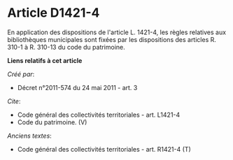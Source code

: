 # Article D1421-4

En application des dispositions de l'article L. 1421-4, les règles relatives aux bibliothèques municipales sont fixées par
les dispositions des articles R. 310-1 à R. 310-13 du code du patrimoine.

**Liens relatifs à cet article**

_Créé par_:

  - Décret n°2011-574 du 24 mai 2011 - art. 3

_Cite_:

  - Code général des collectivités territoriales - art. L1421-4
  - Code du patrimoine. (V)

_Anciens textes_:

  - Code général des collectivités territoriales - art. R1421-4 (T)
